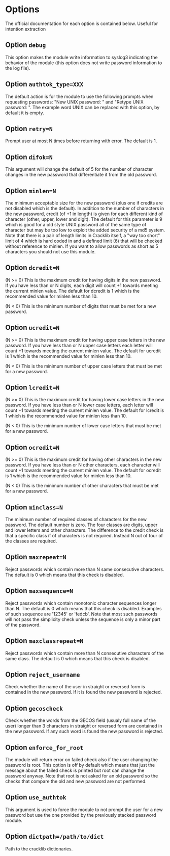 # Options
The official documentation for each option is contained below. Useful for
intention extraction

## Option `debug`

This option makes the module write information to syslog3 indicating the 
behavior of the module (this option does not write password information to the 
log file).


## Option `authtok_type=XXX`

The default action is for the module to use the following prompts when 
requesting passwords: "New UNIX password: " and "Retype UNIX password: ". The 
example word UNIX can be replaced with this option, by default it is empty.


## Option `retry=N`

Prompt user at most N times before returning with error. The default is 1.


## Option `difok=N`

This argument will change the default of 5 for the number of character changes 
in the new password that differentiate it from the old password.


## Option `minlen=N`

The minimum acceptable size for the new password (plus one if credits are not 
disabled which is the default). In addition to the number of characters in the 
new password, credit (of +1 in length) is given for each different kind of 
character (other, upper, lower and digit). The default for this parameter is 9 
which is good for a old style UNIX password all of the same type of character 
but may be too low to exploit the added security of a md5 system.  Note that 
there is a pair of length limits in Cracklib itself, a "way too short" limit of 
4 which is hard coded in and a defined limit (6) that will be checked without 
reference to minlen. If you want to allow passwords as short as 5 characters you
should not use this module.


## Option `dcredit=N`

(N &gt;= 0) This is the maximum credit for having digits in the new password. If 
you have less than or N digits, each digit will count +1 towards meeting the 
current minlen value. The default for dcredit is 1 which is the recommended
value for minlen less than 10.

(N &lt; 0) This is the minimum number of digits that must be met for a new 
password.


## Option `ucredit=N`

(N &gt;= 0) This is the maximum credit for having upper case letters in the new
password.  If you have less than or N upper case letters each letter will count 
+1 towards meeting the current minlen value. The default for ucredit is 1 which
is the recommended value for minlen less than 10.

(N &lt; 0) This is the minimum number of upper case letters that must be met for 
a new password.


## Option `lcredit=N`

(N &gt;= 0) This is the maximum credit for having lower case letters in the new 
password. If you have less than or N lower case letters, each letter will count 
+1 towards meeting the current minlen value. The default for lcredit is 1 which 
is the recommended value for minlen less than 10.

(N &lt; 0) This is the minimum number of lower case letters that must be met for a
new password.


## Option `ocredit=N`

(N &gt;= 0) This is the maximum credit for having other characters in the new 
password. If you have less than or N other characters, each character will count 
+1 towards meeting the current minlen value. The default for ocredit is 1 which 
is the recommended value for minlen less than 10.

(N &lt; 0) This is the minimum number of other characters that must be met for a
new password.


## Option `minclass=N`

The minimum number of required classes of characters for the new password. The 
default number is zero. The four classes are digits, upper and lower letters and 
other characters. The difference to the credit check is that a specific class if 
of characters is not required. Instead N out of four of the classes are 
required.


## Option `maxrepeat=N`

Reject passwords which contain more than N same consecutive characters. The 
default is 0 which means that this check is disabled.


## Option `maxsequence=N`

Reject passwords which contain monotonic character sequences longer than N. The 
default is 0 which means that this check is disabled. Examples of such sequence 
are '12345' or 'fedcb'. Note that most such passwords will not pass the 
simplicity check unless the sequence is only a minor part of the password.


## Option `maxclassrepeat=N`

Reject passwords which contain more than N consecutive characters of the same 
class. The default is 0 which means that this check is disabled.


## Option `reject_username`

Check whether the name of the user in straight or reversed form is contained in 
the new password. If it is found the new password is rejected.


## Option `gecoscheck`

Check whether the words from the GECOS field (usualy full name of the user) 
longer than 3 characters in straight or reversed form are contained in the new 
password. If any such word is found the new password is rejected.


## Option `enforce_for_root`

The module will return error on failed check also if the user changing the 
password is root. This option is off by default which means that just the 
message about the failed check is printed but root can change the password 
anyway. Note that root is not asked for an old password so the checks that 
compare the old and new password are not performed.


## Option `use_authtok`

This argument is used to force the module to not prompt the user for a new 
password but use the one provided by the previously stacked password module.


## Option `dictpath=/path/to/dict`

Path to the cracklib dictionaries.
